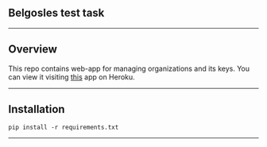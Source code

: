 ## Belgosles test task
___
## Overview
This repo contains web-app for managing organizations and its keys. You can view it visiting [this](https://belgoslestest.herokuapp.com/) app on Heroku.
___

## Installation
`pip install -r requirements.txt`

---